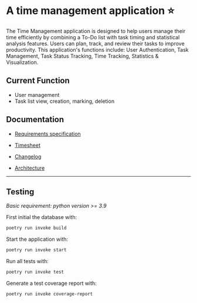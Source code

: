 # A time management application ⭐
 
The Time Management application is designed to help users manage their time efficiently by combining a To-Do list with task timing and statistical analysis features. Users can plan, track, and review their tasks to improve productivity. 
This application's functions include: User Authentication, Task Management, Task Status Tracking, Time Tracking, Statistics & Visualization.

## Current Function
- User management
- Task list view, creation, marking, deletion
  
## Documentation  

- [Requirements specification](https://github.com/Ivy-Chen1999/my_software_project/blob/main/documentation/Requirements%20specification.md) 

- [Timesheet ](https://github.com/Ivy-Chen1999/my_software_project/blob/main/documentation/timesheet.md)

- [Changelog](https://github.com/Ivy-Chen1999/my_software_project/blob/main/documentation/changelog.md)

- [Architecture](https://github.com/Ivy-Chen1999/my_software_project/blob/main/documentation/architecture.md)
****
## Testing 

*Basic requirement:  python version >= 3.9*

First initial the database with:

```bash
poetry run invoke build
```

Start the application with:

```bash
poetry run invoke start
```
Run all tests with:

```bash
poetry run invoke test
```
Generate a test coverage report with:
```bash
poetry run invoke coverage-report
```
